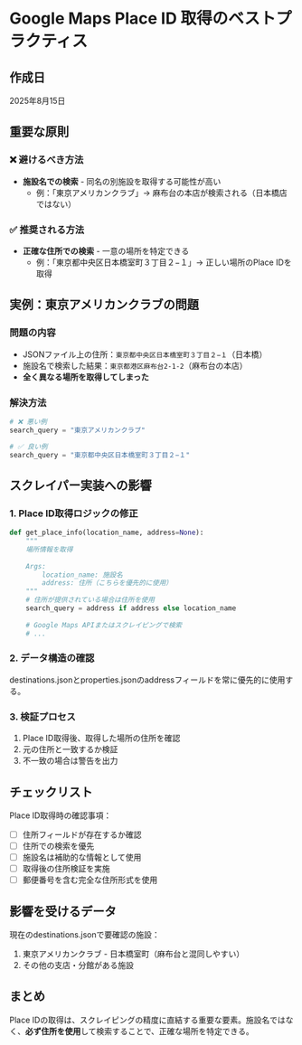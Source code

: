 # Google Maps Place ID 取得のベストプラクティス

## 作成日
2025年8月15日

## 重要な原則

### ❌ 避けるべき方法
- **施設名での検索** - 同名の別施設を取得する可能性が高い
  - 例：「東京アメリカンクラブ」→ 麻布台の本店が検索される（日本橋店ではない）

### ✅ 推奨される方法
- **正確な住所での検索** - 一意の場所を特定できる
  - 例：「東京都中央区日本橋室町３丁目２−１」→ 正しい場所のPlace IDを取得

## 実例：東京アメリカンクラブの問題

### 問題の内容
- JSONファイル上の住所：`東京都中央区日本橋室町３丁目２−１`（日本橋）
- 施設名で検索した結果：`東京都港区麻布台2-1-2`（麻布台の本店）
- **全く異なる場所を取得してしまった**

### 解決方法
```python
# ❌ 悪い例
search_query = "東京アメリカンクラブ"

# ✅ 良い例
search_query = "東京都中央区日本橋室町３丁目２−１"
```

## スクレイパー実装への影響

### 1. Place ID取得ロジックの修正
```python
def get_place_info(location_name, address=None):
    """
    場所情報を取得
    
    Args:
        location_name: 施設名
        address: 住所（こちらを優先的に使用）
    """
    # 住所が提供されている場合は住所を使用
    search_query = address if address else location_name
    
    # Google Maps APIまたはスクレイピングで検索
    # ...
```

### 2. データ構造の確認
destinations.jsonとproperties.jsonのaddressフィールドを常に優先的に使用する。

### 3. 検証プロセス
1. Place ID取得後、取得した場所の住所を確認
2. 元の住所と一致するか検証
3. 不一致の場合は警告を出力

## チェックリスト

Place ID取得時の確認事項：
- [ ] 住所フィールドが存在するか確認
- [ ] 住所での検索を優先
- [ ] 施設名は補助的な情報として使用
- [ ] 取得後の住所検証を実施
- [ ] 郵便番号を含む完全な住所形式を使用

## 影響を受けるデータ

現在のdestinations.jsonで要確認の施設：
1. 東京アメリカンクラブ - 日本橋室町（麻布台と混同しやすい）
2. その他の支店・分館がある施設

## まとめ
Place IDの取得は、スクレイピングの精度に直結する重要な要素。施設名ではなく、**必ず住所を使用**して検索することで、正確な場所を特定できる。